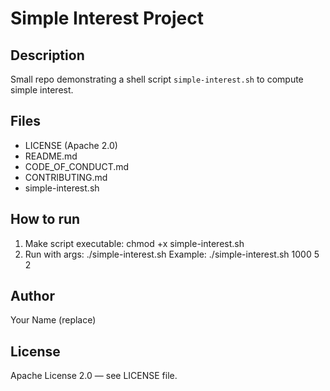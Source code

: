# Simple Interest Project

## Description
Small repo demonstrating a shell script `simple-interest.sh` to compute simple interest.

## Files
- LICENSE (Apache 2.0)
- README.md
- CODE_OF_CONDUCT.md
- CONTRIBUTING.md
- simple-interest.sh

## How to run
1. Make script executable:
   chmod +x simple-interest.sh
2. Run with args: ./simple-interest.sh <principal> <rate> <time>
Example:
   ./simple-interest.sh 1000 5 2

## Author
Your Name (replace)

## License
Apache License 2.0 — see LICENSE file.

